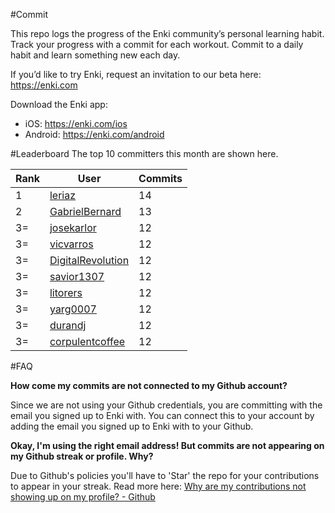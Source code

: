 #Commit

This repo logs the progress of the Enki community’s personal learning habit. Track your progress with a commit for each workout. Commit to a daily habit and learn something new each day.

If you’d like to try Enki, request an invitation to our beta here: https://enki.com

Download the Enki app: 
 - iOS: https://enki.com/ios
 - Android: https://enki.com/android

#Leaderboard
The top 10 committers this month are shown here.

| Rank | User | Commits |
|------|------|---------|
|1|[leriaz](https://github.com/leriaz)|14|
|2|[GabrielBernard](https://github.com/GabrielBernard)|13|
|3=|[josekarlor](https://github.com/josekarlor)|12|
|3=|[vicvarros](https://github.com/vicvarros)|12|
|3=|[DigitalRevolution](https://github.com/DigitalRevolution)|12|
|3=|[savior1307](https://github.com/savior1307)|12|
|3=|[litorers](https://github.com/litorers)|12|
|3=|[yarg0007](https://github.com/yarg0007)|12|
|3=|[durandj](https://github.com/durandj)|12|
|3=|[corpulentcoffee](https://github.com/corpulentcoffee)|12|

#FAQ

**How come my commits are not connected to my Github account?**

Since we are not using your Github credentials, you are committing with the email you signed up to Enki with. You can connect this to your account by adding the email you signed up to Enki with to your Github.

**Okay, I'm using the right email address! But commits are not appearing on my Github streak or profile. Why?**

Due to Github's policies you'll have to 'Star' the repo for your contributions to appear in your streak. Read more here: [Why are my contributions not showing up on my profile? - Github](https://help.github.com/articles/why-are-my-contributions-not-showing-up-on-my-profile/)
